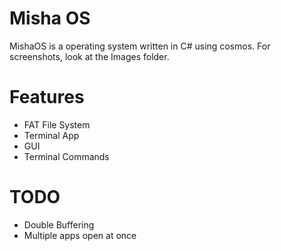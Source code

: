 # Misha OS
MishaOS is a operating system written in C# using cosmos.
For screenshots, look at the Images folder.

# Features
- FAT File System
- Terminal App
- GUI
- Terminal Commands

# TODO
 - Double Buffering
 - Multiple apps open at once
